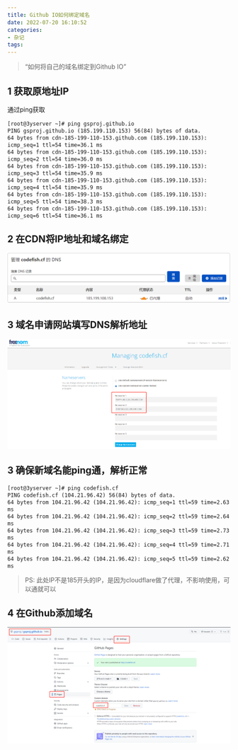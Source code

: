 ```yaml
---
title: Github IO如何绑定域名
date: 2022-07-20 16:10:52
categories:
- 杂记
tags:
---
```


>“如何将自己的域名绑定到Github IO”

## 1 获取原地址IP

通过ping获取

```shell
[root@3yserver ~]# ping gsproj.github.io
PING gsproj.github.io (185.199.110.153) 56(84) bytes of data.
64 bytes from cdn-185-199-110-153.github.com (185.199.110.153): icmp_seq=1 ttl=54 time=36.1 ms
64 bytes from cdn-185-199-110-153.github.com (185.199.110.153): icmp_seq=2 ttl=54 time=36.0 ms
64 bytes from cdn-185-199-110-153.github.com (185.199.110.153): icmp_seq=3 ttl=54 time=35.9 ms
64 bytes from cdn-185-199-110-153.github.com (185.199.110.153): icmp_seq=4 ttl=54 time=35.9 ms
64 bytes from cdn-185-199-110-153.github.com (185.199.110.153): icmp_seq=5 ttl=54 time=38.3 ms
64 bytes from cdn-185-199-110-153.github.com (185.199.110.153): icmp_seq=6 ttl=54 time=36.1 ms
```

## 2 在CDN将IP地址和域名绑定

![image-20220718111616313](../../img/image-20220718111616313.png)

## 3 域名申请网站填写DNS解析地址

![image-20220718112050165](../../img/image-20220718112050165.png)

## 3 确保新域名能ping通，解析正常

```shell
[root@3yserver ~]# ping codefish.cf
PING codefish.cf (104.21.96.42) 56(84) bytes of data.
64 bytes from 104.21.96.42 (104.21.96.42): icmp_seq=1 ttl=59 time=2.63 ms
64 bytes from 104.21.96.42 (104.21.96.42): icmp_seq=2 ttl=59 time=2.64 ms
64 bytes from 104.21.96.42 (104.21.96.42): icmp_seq=3 ttl=59 time=2.73 ms
64 bytes from 104.21.96.42 (104.21.96.42): icmp_seq=4 ttl=59 time=2.71 ms
64 bytes from 104.21.96.42 (104.21.96.42): icmp_seq=5 ttl=59 time=2.62 ms
```

> PS: 此处IP不是185开头的IP，是因为cloudflare做了代理，不影响使用，可以通就可以

## 4 在Github添加域名

![image-20220718111923212](../../img/image-20220718111923212.png)